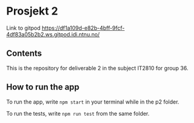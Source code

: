# Prosjekt 2
Link to gitpod <https://df1a109d-e82b-4bff-9fcf-4df83a05b2b2.ws.gitpod.idi.ntnu.no/>

## Contents
This is the repository for deliverable 2 in the subject IT2810 for group 36. 

## How to run the app
To run the app, write `npm start` in your terminal while in the p2 folder.

To run the tests, write `npm run test` from the same folder. 
